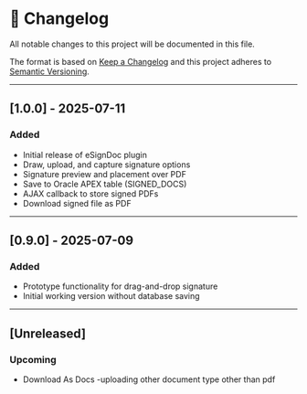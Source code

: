 # 📄 Changelog

All notable changes to this project will be documented in this file.

The format is based on [Keep a Changelog](https://keepachangelog.com/)
and this project adheres to [Semantic Versioning](https://semver.org/).

---

## [1.0.0] - 2025-07-11
### Added
- Initial release of eSignDoc plugin
- Draw, upload, and capture signature options
- Signature preview and placement over PDF
- Save to Oracle APEX table (SIGNED_DOCS)
- AJAX callback to store signed PDFs
- Download signed file as PDF

---

## [0.9.0] - 2025-07-09
### Added
- Prototype functionality for drag-and-drop signature
- Initial working version without database saving

---

## [Unreleased]
### Upcoming
- Download As Docs
-uploading other document type other than pdf

